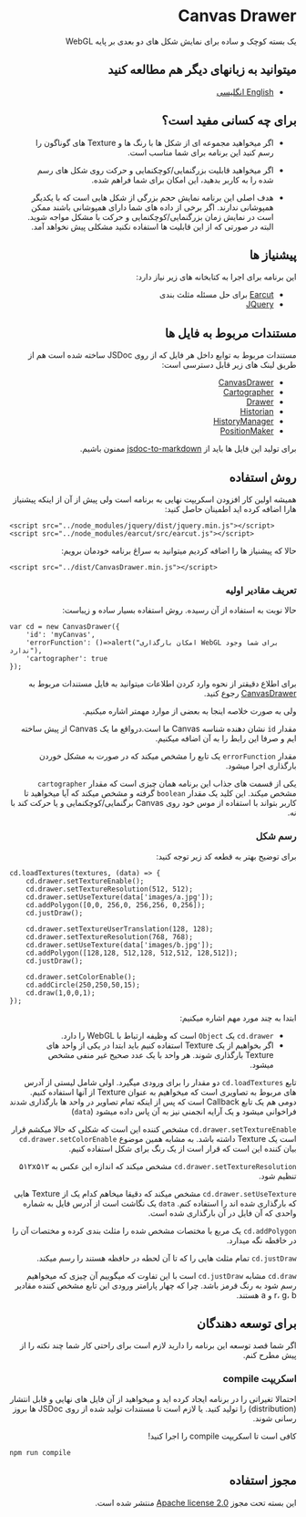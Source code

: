 <div dir="rtl">

# Canvas Drawer
 یک بسته کوچک و ساده برای نمایش شکل های دو بعدی بر پایه WebGL

## میتوانید به زبانهای دیگر هم مطالعه کنید
- [English انگلیسی](../README.md)

## برای چه کسانی مفید است؟
- اگر میخواهید مجموعه ای از شکل ها با رنگ ها و Texture های گوناگون را رسم کنید این برنامه برای شما مناسب است.

- اگر میخواهید قابلیت بزرگنمایی/کوچکنمایی و حرکت روی شکل های رسم شده را به کاربر بدهید، این امکان برای شما فراهم شده.

- هدف اصلی این برنامه نمایش حجم بزرگی از شکل هایی است که با یکدیگر همپوشانی ندارند. اگر برخی از داده های شما دارای همپوشانی باشند ممکن است در نمایش زمان بزرگنمایی/کوچکنمایی و حرکت با مشکل مواجه شوید. البته در صورتی که از این قابلیت ها استفاده نکنید مشکلی پیش نخواهد آمد.

## پیشنیاز ها
این برنامه برای اجرا به کتابخانه های زیر نیاز دارد:
- [Earcut](https://github.com/mapbox/earcut) برای حل مسئله مثلث بندی
- [JQuery](https://github.com/jquery/jquery)

## مستندات مربوط به فایل ها
مستندات مربوط به توابع داخل هر فایل که از روی JSDoc ساخته شده است هم از طریق لینک های زیر قابل دسترسی است:
- [CanvasDrawer](jsdoc/CanvasDrawer.md)
- [Cartographer](jsdoc/Cartographer.md)
- [Drawer](jsdoc/Drawer.md)
- [Historian](jsdoc/Historian.md)
- [HistoryManager](jsdoc/HistoryManager.md)
- [PositionMaker](jsdoc/PositionMaker.md)

برای تولید این فایل ها باید از [jsdoc-to-markdown](https://github.com/jsdoc2md/jsdoc-to-markdown) ممنون باشیم.

## روش استفاده
همیشه اولین کار افزودن اسکریپت نهایی به برنامه است ولی پیش از آن از اینکه پیشنیاز هارا اضافه کرده اید اطمینان حاصل کنید:
</div>

```
<script src="../node_modules/jquery/dist/jquery.min.js"></script>
<script src="../node_modules/earcut/src/earcut.js"></script>
```

<div dir="rtl">
حالا که پیشنیاز ها را اضافه کردیم میتوانید به سراغ برنامه خودمان برویم:
</div>

```
<script src="../dist/CanvasDrawer.min.js"></script>
```

<div dir="rtl">

### تعریف مقادیر اولیه
حالا نوبت به استفاده از آن رسیده. روش استفاده بسیار ساده و زیباست:
</div>

```
var cd = new CanvasDrawer({
    'id': 'myCanvas',
    'errorFunction': ()=>alert("امکان بارگذاری WebGL برای شما وجود ندارد"),
    'cartographer': true
});
```
<div dir="rtl">

برای اطلاع دقیقتر از نحوه وارد کردن اطلاعات میتوانید به فایل مستندات مربوط به [CanvasDrawer](jsdoc/CanvasDrawer.md) رجوع کنید.

ولی به صورت خلاصه اینجا به بعضی از موارد مهمتر اشاره میکنیم.

مقدار ``id`` نشان دهنده شناسه Canvas ما است.درواقع ما یک Canvas از پیش ساخته ایم و صرفا این رابط را به آن اضافه میکنیم.

مقدار ``errorFunction`` یک تابع را مشخص میکند که در صورت به مشکل خوردن بارگذاری اجرا میشود.

یکی از قسمت های جذاب این برنامه همان چیزی است که مقدار ``cartographer`` مشخص میکند. این کلید یک مقدار ``boolean`` گرفته و مشخص میکند که آیا میخواهید تا کاربر بتواند با استفاده از موس خود روی Canvas برگنمایی/کوچکنمایی و یا حرکت کند با نه.

### رسم شکل
برای توضیح بهتر به قطعه کد زیر توجه کنید:
</div>

```
cd.loadTextures(textures, (data) => {
    cd.drawer.setTextureEnable();
    cd.drawer.setTextureResolution(512, 512);
    cd.drawer.setUseTexture(data['images/a.jpg']);
    cd.addPolygon([0,0, 256,0, 256,256, 0,256]);
    cd.justDraw();

    cd.drawer.setTextureUserTranslation(128, 128);
    cd.drawer.setTextureResolution(768, 768);
    cd.drawer.setUseTexture(data['images/b.jpg']);
    cd.addPolygon([128,128, 512,128, 512,512, 128,512]);
    cd.justDraw();

    cd.drawer.setColorEnable();
    cd.addCircle(250,250,50,15);
    cd.draw(1,0,0,1);
});
```
<div dir="rtl">

ابتدا به چند مورد مهم اشاره میکنیم:

- ``cd.drawer`` یک ``Object`` است که وظیفه ارتباط با WebGL را دارد.
- اگر بخواهیم از یک Texture استفاده کنیم باید ابتدا در یکی از واحد های Texture بارگذاری شوند. هر واحد با یک عدد صحیح غیر منفی مشخص میشود.

تابع ``cd.loadTextures`` دو مقدار را برای ورودی میگیرد. اولی شامل لیستی از آدرس های مربوط به تصاویری است که میخواهیم به عنوان Texture از آنها استفاده کنیم. دومی هم یک تابع Callback است که پس از اینکه تمام تصاویر در واحد ها بارگذاری شدند فراخوانی میشود و یک آرایه انجمنی نیز به آن پاس داده میشود (``data``)

``cd.drawer.setTextureEnable`` مشخص کننده این است که شکلی که حالا میکشم قرار است یک Texture داشته باشد. به مشابه همین موضوع ``cd.drawer.setColorEnable`` بیان کننده این است که قرار است از یک رنگ برای شکل استفاده کنیم.

``cd.drawer.setTextureResolution`` مشخص میکند که اندازه این عکس به ۵۱۲x۵۱۲ تنظیم شود.

``cd.drawer.setUseTexture`` مشخص میکند که دقیقا میخاهم کدام یک از Texture هایی که بارگذاری شده اند را استفاده کنم. ``data`` یک نگاشت است از آدرس فایل به شماره واحدی که آن فایل در آن بارگذاری شده است.

``cd.addPolygon`` یک مربع با مختصات مشخص شده را مثلث بندی کرده و مختصات آن را در خافطه نگه میدارد.

``cd.justDraw`` تمام مثلث هایی را که تا آن لحطه در حافظه هستند را رسم میکند.

‍``cd.draw`` مشابه ``cd.justDraw`` است با این تفاوت که میگوییم آن چیزی که میخواهیم رسم شود به رنگ قرمز باشد. چرا که چهار پارامتر ورودی این تابع مشخص کننده مقادیر r، g، b و a هستند.

## برای توسعه دهندگان
اگر شما قصد توسعه این برنامه را دارید لازم است برای راحتی کار شما چند نکته را از پیش مطرح کنم.

### اسکریپت compile
احتمالا تغیراتی را در برنامه ایجاد کرده اید و میخواهید از آن فایل های نهایی و قابل انتشار (distribution) را تولید کنید. یا لازم است تا مستندات تولید شده از روی JSDoc ها بروز رسانی شوند.

کافی است تا اسکریپت compile را اجرا کنید!
</div>

```npm run compile```

<div dir="rtl">

## مجوز استفاده
 این بسته تحت مجوز [Apache license 2.0](../LICENSE.md) منتشر شده است.

</div>